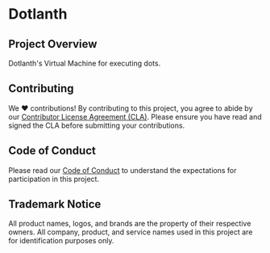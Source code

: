 # Dotlanth

## Project Overview
Dotlanth's Virtual Machine for executing dots.

## Contributing

We ❤️ contributions! By contributing to this project, you agree to abide by our [Contributor License Agreement (CLA)](CLA.md). Please ensure you have read and signed the CLA before submitting your contributions.

## Code of Conduct

Please read our [Code of Conduct](CODE_OF_CONDUCT.md) to understand the expectations for participation in this project.

## Trademark Notice

All product names, logos, and brands are the property of their respective owners. All company, product, and service names used in this project are for identification purposes only.